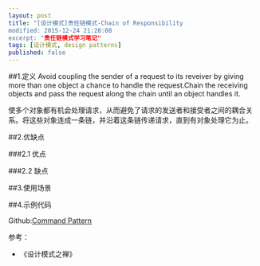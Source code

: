 ```yaml
---
layout: post
title: "[设计模式]责任链模式-Chain of Responsibility
modified: 2015-12-24 21:28:08
excerpt: "责任链模式学习笔记"
tags: [设计模式, design patterns]
published: false
---
```


##1.定义
Avoid coupling the sender of a request to its reveiver by giving more than one object a chance to handle the request.Chain the receiving objects and pass the request along the chain until an object handles it.

使多个对象都有机会处理请求，从而避免了请求的发送者和接受者之间的耦合关系。将这些对象连成一条链，并沿着这条链传递请求，直到有对象处理它为止。

##2.优缺点

###2.1 优点

###2.2 缺点


##3.使用场景


##4.示例代码

Github:[Command Pattern]()

参考：
- 《设计模式之禅》